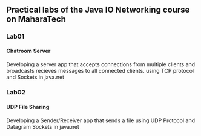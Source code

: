 <h2>Practical labs of the Java IO Networking course on MaharaTech</h2>
<h3>Lab01</h3> 
<h4>Chatroom Server</h4>
Developing a server app that accepts connections from multiple clients and broadcasts recieves messages to all connected clients.
using TCP protocol and Sockets in java.net
<h3>Lab02</h3> 
<h4>UDP File Sharing</h4>
Developing a Sender/Receiver app that sends a file using UDP Protocol and Datagram Sockets in java.net
